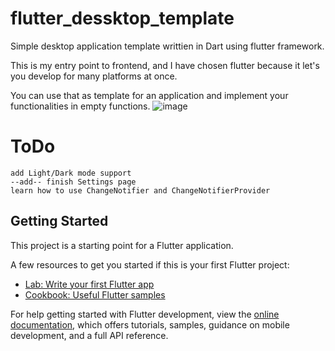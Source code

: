 # flutter_dessktop_template

Simple desktop application template writtien in Dart using flutter framework.

This is my entry point to frontend, and I have chosen flutter because it let's you develop for many platforms at once.

You can use that as template for an application and implement your functionalities in empty functions.
![image](https://user-images.githubusercontent.com/23361087/228298849-a7b994f5-8373-4f05-99bc-89cb71fac0e0.png)


# ToDo


    add Light/Dark mode support
    --add-- finish Settings page
    learn how to use ChangeNotifier and ChangeNotifierProvider
   


    
## Getting Started

This project is a starting point for a Flutter application.

A few resources to get you started if this is your first Flutter project:

- [Lab: Write your first Flutter app](https://docs.flutter.dev/get-started/codelab)
- [Cookbook: Useful Flutter samples](https://docs.flutter.dev/cookbook)

For help getting started with Flutter development, view the
[online documentation](https://docs.flutter.dev/), which offers tutorials,
samples, guidance on mobile development, and a full API reference.
